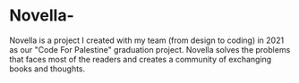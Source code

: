 # Novella-
Novella is a project I created with my team (from design to coding) in 2021 as our "Code For Palestine" graduation project. Novella solves the problems that faces most of the readers and creates a community of exchanging books and thoughts.
